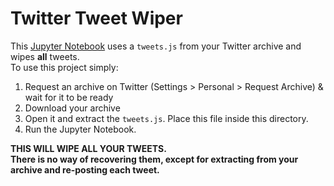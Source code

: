 # Twitter Tweet Wiper

This [Jupyter Notebook](https://jupyter.org/) uses a `tweets.js` from your Twitter archive and wipes **all** tweets.  
To use this project simply:

1. Request an archive on Twitter (Settings > Personal > Request Archive) & wait for it to be ready
2. Download your archive
3. Open it and extract the `tweets.js`. Place this file inside this directory.
4. Run the Jupyter Notebook.

**THIS WILL WIPE ALL YOUR TWEETS.**  
**There is no way of recovering them, except for extracting from your archive and re-posting each tweet.**
